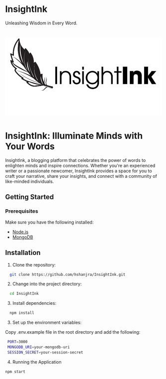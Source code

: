 # InsightInk
Unleashing Wisdom in Every Word.
# ![InsightInk Logo](https://github.com/hshanjra/InsightInk/blob/main/public/logo.png) 
# InsightInk: Illuminate Minds with Your Words

InsightInk, a blogging platform that celebrates the power of words to enlighten minds and inspire connections. Whether you're an experienced writer or a passionate newcomer, InsightInk provides a space for you to craft your narrative, share your insights, and connect with a community of like-minded individuals.

## Getting Started

### Prerequisites

Make sure you have the following installed:

- [Node.js](https://nodejs.org/)
- [MongoDB](https://www.mongodb.com/)


## Installation

1. Clone the repository:

```bash
  git clone https://github.com/hshanjra/InsightInk.git
```

2. Change into the project directory:

```bash
  cd InsightInk
```
3. Install dependencies:

```bash
  npm install
```

3. Set up the environment variables:

Copy .env.example file in the root directory and add the following:

```bash
 PORT=3000
 MONGODB_URI=your-mongodb-uri
 SESSION_SECRET=your-session-secret
```
4. Running the Application

```bash
npm start
```
